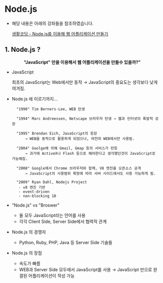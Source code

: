 # Node.js


- 해당 내용은 아래의 강좌들을 참조하였습니다.

	[생활코딩 - Node.js를 이용해 웹 어플리케이션 만들기](https://www.inflearn.com/course/nodejs-%EA%B0%95%EC%A2%8C-%EC%83%9D%ED%99%9C%EC%BD%94%EB%94%A9/)
	
## 1. Node.js ?

<center><strong>"JavaScript" 만을 이용해서 웹 어플리케이션을 만들수 있을까?"</strong></center>

- JavaScript

	 최초의 JavaScript는 Web에서만 동작 → JavaScript의 중요도는 생각보다 낮게 여겨짐.

- Node.js 에 이르기까지...

		"1990" Tim Berners-Lee, WEB 탄생

		"1994" Marc Andreessen, Netscape 브라우저 탄생 → 웹과 인터넷의 폭발적 성장

		"1995" Brendan Eich, JavaScript의 등장
			→ WEB을 동적으로 활용하게 되었으나, 여전히 WEB에서만 사용됨.

		"2004" Goolge에 의해 Gmail, Gmap 등의 서비스가 런칭
			→ 과거에 ActiveX나 Flash 등으로 해야한다고 생각했던것이 JavaScript로 가능해짐.

		"2008" Google에서 Chrome 브라우저와 함께, V8 엔진을 오픈소스 공개
			→ JavaScript의 사용범위 확장에 따라 서버 사이드에서도 사용 가능하게 됨.

		"2009" Ryan Dahl, Nodejs Project
		 - v8 엔진 기반
		 - event-driven
		 - non-blocking 10
		 
- "Node.js" vs "Broswer"

	- 둘 모두 JavaScript라는 언어를 사용
	- 각각 Client Side, Server Side에서 협력적 관계

- Node.js 의 경쟁자

	- Python, Ruby, PHP, Java 등 Server Side 기술들


- Node.js 의 장점

	- 속도가 빠름
	- WEB과 Server Side 모두에서 JavaScript를 사용 
		→ JavaScript 만으로 완결된 어플리케이션이 작성 가능

